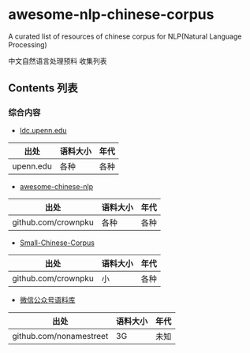 # awesome-nlp-chinese-corpus

A curated list of resources of chinese corpus for NLP(Natural Language Processing)

中文自然语言处理预料 收集列表

## Contents 列表

### 综合内容

- [ldc.upenn.edu](https://catalog.ldc.upenn.edu/search)

|出处|语料大小|年代|
|--|--|--|
|upenn.edu|各种|各种|


- [awesome-chinese-nlp](https://github.com/crownpku/awesome-chinese-nlp)

|出处|语料大小|年代|
|--|--|--|
|github.com/crownpku|各种|各种|


- [Small-Chinese-Corpus](https://github.com/crownpku/Small-Chinese-Corpus)

|出处|语料大小|年代|
|--|--|--|
|github.com/crownpku|小|各种|


- [微信公众号语料库](https://github.com/nonamestreet/weixin_public_corpus)

|出处|语料大小|年代|
|--|--|--|
|github.com/nonamestreet|3G|未知|
